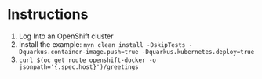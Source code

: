 # Instructions

1. Log Into an OpenShift cluster
2. Install the example: `mvn clean install -DskipTests -Dquarkus.container-image.push=true -Dquarkus.kubernetes.deploy=true`
3. `curl $(oc get route openshift-docker -o jsonpath='{.spec.host}')/greetings`